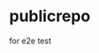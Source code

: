 # publicrepo
for e2e test









































































































































































































































































































































































































































































































































































































































































































































































































































































































































































































































































































































































































































































































































































































































































































































































































































































































































































































































































































































